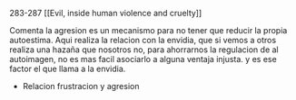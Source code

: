283-287
[[Evil, inside human violence and cruelty]]

Comenta la agresion es un mecanismo para no tener que reducir la propia  autoestima.
Aqui realiza la relacion con la envidia, que si vemos a otros realiza una hazaña que nosotros no, para ahorrarnos la regulacion de al autoimagen, no es mas facil asociarlo a alguna ventaja injusta. y es ese factor el que llama a la envidia.

- Relacion frustracion y agresion